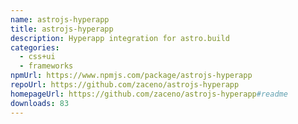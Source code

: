 ```yaml
---
name: astrojs-hyperapp
title: astrojs-hyperapp
description: Hyperapp integration for astro.build
categories:
  - css+ui
  - frameworks
npmUrl: https://www.npmjs.com/package/astrojs-hyperapp
repoUrl: https://github.com/zaceno/astrojs-hyperapp
homepageUrl: https://github.com/zaceno/astrojs-hyperapp#readme
downloads: 83
---
```

